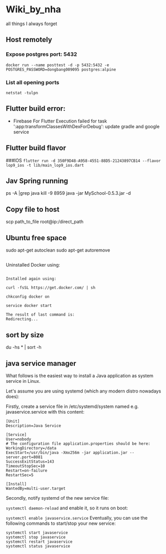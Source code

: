 # Wiki_by_nha
all things I always forget

## Host remotely
### Expose postgres port: 5432
```docker run --name posttest -d -p 5432:5432 -e POSTGRES_PASSWORD=dongbang009095 postgres:alpine```

### List all opening ports
```netstat -tulpn```

## Flutter build error:
- Firebase For Flutter Execution failed for task ':app:transformClassesWithDexForDebug': update gradle and google service

## Flutter build flavor
###IOS
```flutter run -d 350F9D48-A958-4551-88D5-21243897CB14 --flavor lop9_ios -t lib/main_lop9_ios.dart ```


## Jav Spring running
ps -A |grep java
kill -9 8959
java -jar MySchool-0.5.3.jar -d

## Copy file to host
scp path_to_file root@ip:/direct_path


## Ubuntu free space
sudo apt-get autoclean
sudo apt-get autoremove 

## 
Uninstalled Docker using:
```yum remove docker-engine.x86_64 docker-engine-selinux.noarch

Installed again using:

curl -fsSL https://get.docker.com/ | sh

chkconfig docker on

service docker start

The result of last command is:
Redirecting...
```


## sort by size

du -hs * | sort -h


## java service manager

What follows is the easiest way to install a Java application as system service in Linux.

Let's assume you are using systemd (which any modern distro nowadays does):

Firstly, create a service file in /etc/systemd/system named e.g. javaservice.service with this content:

```
[Unit]
Description=Java Service

[Service]
User=nobody
# The configuration file application.properties should be here:
WorkingDirectory=/data 
ExecStart=/usr/bin/java -Xmx256m -jar application.jar --server.port=8081
SuccessExitStatus=143
TimeoutStopSec=10
Restart=on-failure
RestartSec=5

[Install]
WantedBy=multi-user.target
```
Secondly, notify systemd of the new service file:

```systemctl daemon-reload```
and enable it, so it runs on boot:

```systemctl enable javaservice.service```
Eventually, you can use the following commands to start/stop your new service:
```
systemctl start javaservice
systemctl stop javaservice
systemctl restart javaservice
systemctl status javaservice
```
